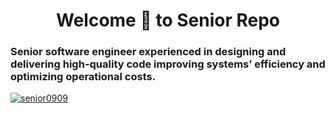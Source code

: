 <h1 align="center">Welcome 👋 to Senior Repo</h1>
<h3 align="left">Senior software engineer experienced in designing and delivering high-quality code improving systems’ efficiency and optimizing operational costs.</h3>

<p align="left"> <a href="https://github.com/ryo-ma/github-profile-trophy"><img src="https://github-profile-trophy.vercel.app/?username=senior0909&theme=darkhub" alt="senior0909" /></a> </p> 